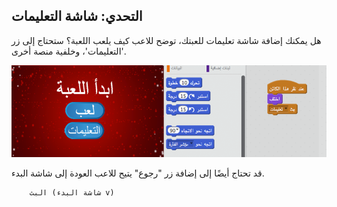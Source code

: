 ## التحدي: شاشة التعليمات

هل يمكنك إضافة شاشة تعليمات للعبتك، توضح للاعب كيف يلعب اللعبة؟ ستحتاج إلى زر 'التعليمات'، وخلفية منصة أخرى.

![لقطة شاشة](images/brain-instructions.png)

قد تحتاج أيضًا إلى إضافة زر "رجوع" يتيح للاعب العودة إلى شاشة البدء.

```blocks3
    البث (شاشة البدء v)
```